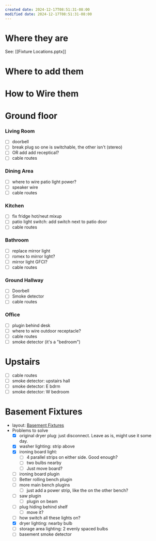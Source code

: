 ```yaml
---
created date: 2024-12-17T08:51:31-08:00
modified date: 2024-12-17T08:51:31-08:00
---
```

# Where they are
See: [[Fixture Locations.pptx]]
# Where to add them
# How to Wire them

# Ground floor
### Living Room
- [ ] doorbell
- [ ] break plug so one is switchable, the other isn't (stereo)
- [ ] OR add add receptical?
- [ ] cable routes
### Dining Area
- [ ] where to wire patio light power?
- [ ] speaker wire
- [ ] cable routes
### Kitchen
- [ ] fix fridge hot/neut mixup
- [ ] patio light switch: add switch next to patio door
- [ ] cable routes

### Bathroom
- [ ] replace mirror light
- [ ] romex to mirror light?
- [ ] mirror light GFCI?
- [ ] cable routes
### Ground Hallway
- [ ] Doorbell
- [ ] Smoke detector
- [ ] cable routes
### Office
- [ ] plugin behind desk
- [ ] where to wire outdoor receptacle?
- [ ] cable routes
- [ ] smoke detector (it's a "bedroom")
# Upstairs
- [ ] cable routes
- [ ] smoke detector: upstairs hall
- [ ] smoke detector: E bdrm
- [ ] smoke detector: W bedroom

# Basement Fixtures
- layout: [Basement Fixtures](onenote:https://d.docs.live.net/4bbd96b3698748f8/Documents/OneNote%20Notebooks/Scott's%20Notebook/House.one#Basement%20Fixtures&section-id={6F22C67C-5080-4F4C-B55A-DD060731E1AA}&page-id={65516162-6C47-4937-9DD7-9D7AE5C8FC97}&end)
- Problems to solve
	- [x] original dryer plug: just disconnect.  Leave as is, might use it some day.
	- [x] washer lighting: strip above
	- [x] ironing board light: 
		- [ ] 4 parallel strips on either side.  Good enough?  
		- [ ] two bulbs nearby
		- [ ] Just move board?
	- [ ] ironing board plugin
	- [ ] Better rolling bench plugin
	- [ ] more main bench plugins
		- [ ] just add a power strip, like the on the other bench?
	- [ ] saw plugin
		- [ ] plugin on beam
	- [ ] plug hiding behind shelf
		- [ ] move it?
	- [ ] how switch all these lights on?
	- [x] dryer lighting: nearby bulb
	- [ ] storage area lighting: 2 evenly spaced bulbs
	- [ ] basement smoke detector